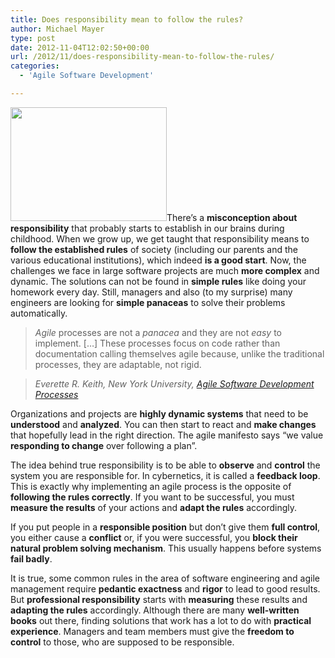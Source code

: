 ```yaml
---
title: Does responsibility mean to follow the rules?
author: Michael Mayer
type: post
date: 2012-11-04T12:02:50+00:00
url: /2012/11/does-responsibility-mean-to-follow-the-rules/
categories:
  - 'Agile Software Development'

---
```

<img class="alignright size-full wp-image-2179" title="Responsibility & Control" src="/wp-content/uploads/2012/11/control.jpg" alt="" width="250" height="182" />There&#8217;s a **misconception about responsibility** that probably starts to establish in our brains during childhood. When we grow up, we get taught that responsibility means to **follow the established rules** of society (including our parents and the various educational institutions), which indeed **is a good start**. Now, the challenges we face in large software projects are much **more complex** and dynamic. The solutions can not be found in **simple rules** like doing your homework every day. Still, managers and also (to my surprise) many engineers are looking for **simple panaceas** to solve their problems automatically.

> _Agile_ processes are not a _panacea_ and they are not _easy_ to implement. [&#8230;] These processes focus on code rather than documentation calling themselves agile because, unlike the traditional processes, they are adaptable, not rigid.
  
> <cite>Everette R. Keith, New York University, <a href="http://www.cs.nyu.edu/courses/spring03/V22.0474-001/lectures/agile/AgileDevelopmentDifferentApproach.pdf">Agile Software Development Processes</a></cite>

Organizations and projects are **highly dynamic systems** that need to be **understood** and **analyzed**. You can then start to react and **make changes** that hopefully lead in the right direction. The agile manifesto says &#8220;we value **responding to change** over following a plan&#8221;.

The idea behind true responsibility is to be able to **observe** and **control** the system you are responsible for. In cybernetics, it is called a **feedback loop**. This is exactly why implementing an agile process is the opposite of **following the rules correctly**. If you want to be successful, you must **measure the results** of your actions and **adapt the rules** accordingly.

If you put people in a **responsible position** but don&#8217;t give them **full control**, you either cause a **conflict** or, if you were successful, you **block their natural problem solving mechanism**. This usually happens before systems **fail badly**.

It is true, some common rules in the area of software engineering and agile management require **pedantic exactness** and **rigor** to lead to good results. But **professional responsibility** starts with **measuring** these results and **adapting the rules** accordingly. Although there are many **well-written books** out there, finding solutions that work has a lot to do with **practical experience**. Managers and team members must give the **freedom to control** to those, who are supposed to be responsible.